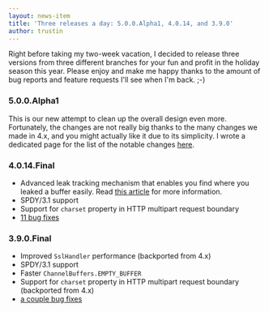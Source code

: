 ```yaml
---
layout: news-item
title: 'Three releases a day: 5.0.0.Alpha1, 4.0.14, and 3.9.0'
author: trustin
---
```

Right before taking my two-week vacation, I decided to release three versions from three different branches for your fun and profit in the holiday season this year.  Please enjoy and make me happy thanks to the amount of bug reports and feature requests I'll see when I'm back. ;-)

### 5.0.0.Alpha1

This is our new attempt to clean up the overall design even more.  Fortunately, the changes are not really big thanks to the many changes we made in 4.x, and you might actually like it due to its simplicity.  I wrote a dedicated page for the list of the notable changes [here](http://netty.io/wiki/new-and-noteworthy-in-5.0.html).

### 4.0.14.Final

* Advanced leak tracking mechanism that enables you find where you leaked a buffer easily. Read [this article](http://netty.io/wiki/reference-counted-objects.html) for more information.
* SPDY/3.1 support
* Support for `charset` property in HTTP multipart request boundary
* [11 bug fixes](https://github.com/netty/netty/issues?milestone=77&state=closed)

### 3.9.0.Final

* Improved `SslHandler` performance (backported from 4.x)
* SPDY/3.1 support
* Faster `ChannelBuffers.EMPTY_BUFFER`
* Support for `charset` property in HTTP multipart request boundary (backported from 4.x)
* [a couple bug fixes](https://github.com/netty/netty/issues?milestone=74&state=closed)

